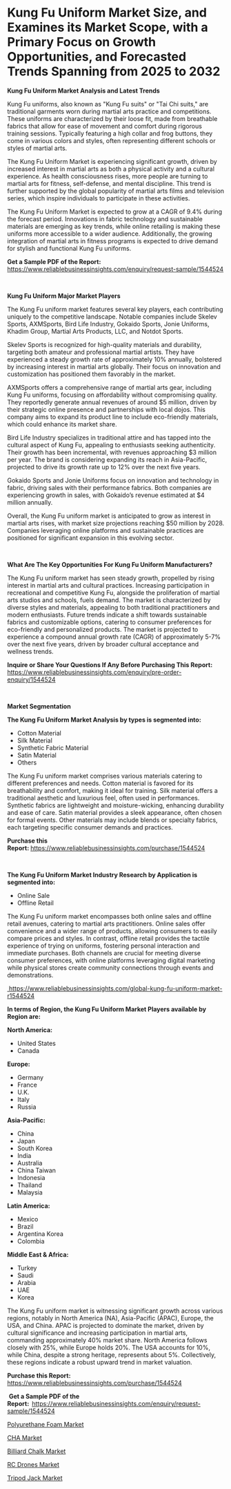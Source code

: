 <p><h1>Kung Fu Uniform Market Size, and Examines its Market Scope, with a Primary Focus on Growth Opportunities, and Forecasted Trends Spanning from 2025 to 2032</h1></p><p><strong>Kung Fu Uniform Market Analysis and Latest Trends</strong></p>
<p><p>Kung Fu uniforms, also known as "Kung Fu suits" or "Tai Chi suits," are traditional garments worn during martial arts practice and competitions. These uniforms are characterized by their loose fit, made from breathable fabrics that allow for ease of movement and comfort during rigorous training sessions. Typically featuring a high collar and frog buttons, they come in various colors and styles, often representing different schools or styles of martial arts.</p><p>The Kung Fu Uniform Market is experiencing significant growth, driven by increased interest in martial arts as both a physical activity and a cultural experience. As health consciousness rises, more people are turning to martial arts for fitness, self-defense, and mental discipline. This trend is further supported by the global popularity of martial arts films and television series, which inspire individuals to participate in these activities.</p><p>The Kung Fu Uniform Market is expected to grow at a CAGR of 9.4% during the forecast period. Innovations in fabric technology and sustainable materials are emerging as key trends, while online retailing is making these uniforms more accessible to a wider audience. Additionally, the growing integration of martial arts in fitness programs is expected to drive demand for stylish and functional Kung Fu uniforms.</p></p>
<p><strong>Get a Sample PDF of the Report:&nbsp;</strong> <a href="https://www.reliablebusinessinsights.com/enquiry/request-sample/1544524?utm_campaign=1873&utm_medium=2&utm_source=Github&utm_content=ia&utm_term=06022025&utm_id=kung-fu-uniform">https://www.reliablebusinessinsights.com/enquiry/request-sample/1544524</a></p>
<p>&nbsp;</p>
<p><strong>Kung Fu Uniform Major Market Players</strong></p>
<p><p>The Kung Fu uniform market features several key players, each contributing uniquely to the competitive landscape. Notable companies include Skelev Sports, AXMSports, Bird Life Industry, Gokaido Sports, Jonie Uniforms, Khadim Group, Martial Arts Products, LLC, and Notdot Sports. </p><p>Skelev Sports is recognized for high-quality materials and durability, targeting both amateur and professional martial artists. They have experienced a steady growth rate of approximately 10% annually, bolstered by increasing interest in martial arts globally. Their focus on innovation and customization has positioned them favorably in the market. </p><p>AXMSports offers a comprehensive range of martial arts gear, including Kung Fu uniforms, focusing on affordability without compromising quality. They reportedly generate annual revenues of around $5 million, driven by their strategic online presence and partnerships with local dojos. This company aims to expand its product line to include eco-friendly materials, which could enhance its market share.</p><p>Bird Life Industry specializes in traditional attire and has tapped into the cultural aspect of Kung Fu, appealing to enthusiasts seeking authenticity. Their growth has been incremental, with revenues approaching $3 million per year. The brand is considering expanding its reach in Asia-Pacific, projected to drive its growth rate up to 12% over the next five years.</p><p>Gokaido Sports and Jonie Uniforms focus on innovation and technology in fabric, driving sales with their performance fabrics. Both companies are experiencing growth in sales, with Gokaido’s revenue estimated at $4 million annually. </p><p>Overall, the Kung Fu uniform market is anticipated to grow as interest in martial arts rises, with market size projections reaching $50 million by 2028. Companies leveraging online platforms and sustainable practices are positioned for significant expansion in this evolving sector.</p></p>
<p>&nbsp;</p>
<p><strong>What Are The Key Opportunities For Kung Fu Uniform Manufacturers?</strong></p>
<p><p>The Kung Fu uniform market has seen steady growth, propelled by rising interest in martial arts and cultural practices. Increasing participation in recreational and competitive Kung Fu, alongside the proliferation of martial arts studios and schools, fuels demand. The market is characterized by diverse styles and materials, appealing to both traditional practitioners and modern enthusiasts. Future trends indicate a shift towards sustainable fabrics and customizable options, catering to consumer preferences for eco-friendly and personalized products. The market is projected to experience a compound annual growth rate (CAGR) of approximately 5-7% over the next five years, driven by broader cultural acceptance and wellness trends.</p></p>
<p><strong>Inquire or Share Your Questions If Any Before Purchasing This Report:</strong> <a href="https://www.reliablebusinessinsights.com/enquiry/pre-order-enquiry/1544524?utm_campaign=1873&utm_medium=2&utm_source=Github&utm_content=ia&utm_term=06022025&utm_id=kung-fu-uniform">https://www.reliablebusinessinsights.com/enquiry/pre-order-enquiry/1544524</a></p>
<p>&nbsp;</p>
<p><strong>Market Segmentation</strong></p>
<p><strong>The Kung Fu Uniform Market Analysis by types is segmented into:</strong></p>
<p><ul><li>Cotton Material</li><li>Silk Material</li><li>Synthetic Fabric Material</li><li>Satin Material</li><li>Others</li></ul></p>
<p><p>The Kung Fu uniform market comprises various materials catering to different preferences and needs. Cotton material is favored for its breathability and comfort, making it ideal for training. Silk material offers a traditional aesthetic and luxurious feel, often used in performances. Synthetic fabrics are lightweight and moisture-wicking, enhancing durability and ease of care. Satin material provides a sleek appearance, often chosen for formal events. Other materials may include blends or specialty fabrics, each targeting specific consumer demands and practices.</p></p>
<p><strong>Purchase this Report:&nbsp;</strong><a href="https://www.reliablebusinessinsights.com/purchase/1544524?utm_campaign=1873&utm_medium=2&utm_source=Github&utm_content=ia&utm_term=06022025&utm_id=kung-fu-uniform">https://www.reliablebusinessinsights.com/purchase/1544524</a></p>
<p>&nbsp;</p>
<p><strong>The Kung Fu Uniform Market Industry Research by Application is segmented into:</strong></p>
<p><ul><li>Online Sale</li><li>Offline Retail</li></ul></p>
<p><p>The Kung Fu uniform market encompasses both online sales and offline retail avenues, catering to martial arts practitioners. Online sales offer convenience and a wider range of products, allowing consumers to easily compare prices and styles. In contrast, offline retail provides the tactile experience of trying on uniforms, fostering personal interaction and immediate purchases. Both channels are crucial for meeting diverse consumer preferences, with online platforms leveraging digital marketing while physical stores create community connections through events and demonstrations.</p></p>
<p><a href="https://www.reliablebusinessinsights.com/global-kung-fu-uniform-market-r1544524?utm_campaign=1873&utm_medium=2&utm_source=Github&utm_content=ia&utm_term=06022025&utm_id=kung-fu-uniform">&nbsp;https://www.reliablebusinessinsights.com/global-kung-fu-uniform-market-r1544524</a></p>
<p><strong>In terms of Region, the Kung Fu Uniform Market Players available by Region are:</strong></p>
<p>
    <p> <strong> North America: </strong>
        <ul>
            <li>United States</li>
            <li>Canada</li>
        </ul>
        </p> 
    <p> <strong> Europe: </strong>
        <ul>
            <li>Germany</li>
            <li>France</li>
            <li>U.K.</li>
            <li>Italy</li>
            <li>Russia</li>
        </ul>
        </p> 
    <p> <strong> Asia-Pacific: </strong>
        <ul>
            <li>China</li>
            <li>Japan</li>
            <li>South Korea</li>
            <li>India</li>
            <li>Australia</li>
            <li>China Taiwan</li>
            <li>Indonesia</li>
            <li>Thailand</li>
            <li>Malaysia</li>
        </ul>
        </p> 
    <p> <strong> Latin America: </strong>
        <ul>
            <li>Mexico</li>
            <li>Brazil</li>
            <li>Argentina Korea</li>
            <li>Colombia</li>
        </ul>
        </p> 
    <p> <strong> Middle East & Africa: </strong>
        <ul>
            <li>Turkey</li>
            <li>Saudi</li>
            <li>Arabia</li>
            <li>UAE</li>
            <li>Korea</li>
        </ul>
    </p>
    </p>
<p><p>The Kung Fu uniform market is witnessing significant growth across various regions, notably in North America (NA), Asia-Pacific (APAC), Europe, the USA, and China. APAC is projected to dominate the market, driven by cultural significance and increasing participation in martial arts, commanding approximately 40% market share. North America follows closely with 25%, while Europe holds 20%. The USA accounts for 10%, while China, despite a strong heritage, represents about 5%. Collectively, these regions indicate a robust upward trend in market valuation.</p></p>
<p><strong>Purchase this Report: </strong><a href="https://www.reliablebusinessinsights.com/purchase/1544524?utm_campaign=1873&utm_medium=2&utm_source=Github&utm_content=ia&utm_term=06022025&utm_id=kung-fu-uniform">https://www.reliablebusinessinsights.com/purchase/1544524</a></p>
<p>&nbsp;<strong>Get a Sample PDF of the Report:&nbsp;&nbsp;</strong><a href="https://www.reliablebusinessinsights.com/enquiry/request-sample/1544524?utm_campaign=1873&utm_medium=2&utm_source=Github&utm_content=ia&utm_term=06022025&utm_id=kung-fu-uniform">https://www.reliablebusinessinsights.com/enquiry/request-sample/1544524</a></p>
<p><strong></strong></p>
<p><p><a href="https://www.linkedin.com/pulse/polyurethane-foam-market-size-2025-2032-reports-rise-cagr-l6wpe?utm_campaign=1873&utm_medium=2&utm_source=Github&utm_content=ia&utm_term=06022025&utm_id=kung-fu-uniform">Polyurethane Foam Market</a></p><p><a href="https://www.linkedin.com/pulse/cha-market-analysis-driving-business-advancement-growing-cklfe?utm_campaign=1873&utm_medium=2&utm_source=Github&utm_content=ia&utm_term=06022025&utm_id=kung-fu-uniform">CHA Market</a></p><p><a href="https://github.com/rabiumofer/Market-Research-Report-List-1/blob/main/billiard-chalk-market.md?utm_campaign=1873&utm_medium=2&utm_source=Github&utm_content=ia&utm_term=06022025&utm_id=kung-fu-uniform">Billiard Chalk Market</a></p><p><a href="https://www.linkedin.com/pulse/comprehensive-rc-drones-market-report-2025-2032-size-share-tu9be?utm_campaign=1873&utm_medium=2&utm_source=Github&utm_content=ia&utm_term=06022025&utm_id=kung-fu-uniform">RC Drones Market</a></p><p><a href="https://www.linkedin.com/pulse/navigating-tripod-jack-market-size-using-137-cagr-takes-vnsze?utm_campaign=1873&utm_medium=2&utm_source=Github&utm_content=ia&utm_term=06022025&utm_id=kung-fu-uniform">Tripod Jack Market</a></p></p>